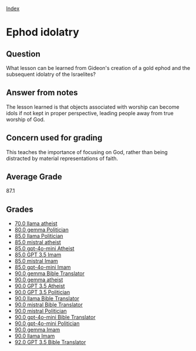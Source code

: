 
[Index](../index.md)
# Ephod idolatry
## Question
What lesson can be learned from Gideon's creation of a gold ephod and the subsequent idolatry of the Israelites?

## Answer from notes
The lesson learned is that objects associated with worship can become idols if not kept in proper perspective, leading people away from true worship of God.

## Concern used for grading
This teaches the importance of focusing on God, rather than being distracted by material representations of faith.

## Average Grade
87.1

## Grades
 * [70.0 llama atheist](../answers/llama_atheist/Ephod_idolatry.md)
 * [80.0 gemma Politician](../answers/gemma_Politician/Ephod_idolatry.md)
 * [85.0 llama Politician](../answers/llama_Politician/Ephod_idolatry.md)
 * [85.0 mistral atheist](../answers/mistral_atheist/Ephod_idolatry.md)
 * [85.0 gpt-4o-mini Atheist](../answers/gpt-4o-mini_Atheist/Ephod_idolatry.md)
 * [85.0 GPT 3.5 Imam](../answers/GPT_3.5_Imam/Ephod_idolatry.md)
 * [85.0 mistral Imam](../answers/mistral_Imam/Ephod_idolatry.md)
 * [85.0 gpt-4o-mini Imam](../answers/gpt-4o-mini_Imam/Ephod_idolatry.md)
 * [90.0 gemma Bible Translator](../answers/gemma_Bible_Translator/Ephod_idolatry.md)
 * [90.0 gemma atheist](../answers/gemma_atheist/Ephod_idolatry.md)
 * [90.0 GPT 3.5 Atheist](../answers/GPT_3.5_Atheist/Ephod_idolatry.md)
 * [90.0 GPT 3.5 Politician](../answers/GPT_3.5_Politician/Ephod_idolatry.md)
 * [90.0 llama Bible Translator](../answers/llama_Bible_Translator/Ephod_idolatry.md)
 * [90.0 mistral Bible Translator](../answers/mistral_Bible_Translator/Ephod_idolatry.md)
 * [90.0 mistral Politician](../answers/mistral_Politician/Ephod_idolatry.md)
 * [90.0 gpt-4o-mini Bible Translator](../answers/gpt-4o-mini_Bible_Translator/Ephod_idolatry.md)
 * [90.0 gpt-4o-mini Politician](../answers/gpt-4o-mini_Politician/Ephod_idolatry.md)
 * [90.0 gemma Imam](../answers/gemma_Imam/Ephod_idolatry.md)
 * [90.0 llama Imam](../answers/llama_Imam/Ephod_idolatry.md)
 * [92.0 GPT 3.5 Bible Translator](../answers/GPT_3.5_Bible_Translator/Ephod_idolatry.md)

